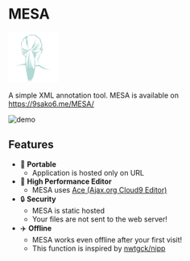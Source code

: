 # MESA
<img src="./images/mesa_logo.png" width="100">

A simple XML annotation tool.
MESA is available on <https://9sako6.me/MESA/>

![demo](demo/demo.gif)

## Features
- :briefcase: **Portable**
  - Application is hosted only on URL
- :rocket: **High Performance Editor**
  - MESA uses [Ace (Ajax.org Cloud9 Editor)](https://ace.c9.io/)
- :lock: **Security**
  - MESA is static hosted
  - Your files are not sent to the web server!
- :airplane: **Offline**
  - MESA works even offline after your first visit!
  - This function is inspired by [nwtgck/nipp](https://github.com/nwtgck/nipp)
